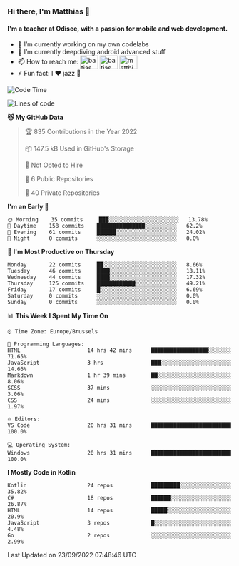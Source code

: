 ### Hi there, I'm Matthias 👋

#### I'm a teacher at Odisee, with a passion for mobile and web development.

- 🔭 I’m currently working on my own codelabs
- 🌱 I’m currently deepdiving android advanced stuff
- 📫 How to reach me: <a href="https://dev.to/batjas" target="_blank"><img align="center" src="https://raw.githubusercontent.com/rahuldkjain/github-profile-readme-generator/master/src/images/icons/Social/devto.svg" alt="batjas" height="30" width="40" /></a>
<a href="https://twitter.com/batjas" target="_blank"><img align="center" src="https://raw.githubusercontent.com/rahuldkjain/github-profile-readme-generator/master/src/images/icons/Social/twitter.svg" alt="batjas" height="30" width="40" /></a>
<a href="https://linkedin.com/in/matthiasdruwé" target="_blank"><img align="center" src="https://raw.githubusercontent.com/rahuldkjain/github-profile-readme-generator/master/src/images/icons/Social/linked-in-alt.svg" alt="matthiasdruwé" height="30" width="40" /></a>
- ⚡ Fun fact: I ❤ jazz 🎷


<!--START_SECTION:waka-->
![Code Time](http://img.shields.io/badge/Code%20Time-420%20hrs%204%20mins-blue)

![Lines of code](https://img.shields.io/badge/From%20Hello%20World%20I%27ve%20Written-229%20Thousand%20lines%20of%20code-blue)

**🐱 My GitHub Data** 

> 🏆 835 Contributions in the Year 2022
 > 
> 📦 147.5 kB Used in GitHub's Storage 
 > 
> 🚫 Not Opted to Hire
 > 
> 📜 6 Public Repositories 
 > 
> 🔑 40 Private Repositories  
 > 
**I'm an Early 🐤** 

```text
🌞 Morning    35 commits     ███░░░░░░░░░░░░░░░░░░░░░░   13.78% 
🌆 Daytime    158 commits    ███████████████░░░░░░░░░░   62.2% 
🌃 Evening    61 commits     ██████░░░░░░░░░░░░░░░░░░░   24.02% 
🌙 Night      0 commits      ░░░░░░░░░░░░░░░░░░░░░░░░░   0.0%

```
📅 **I'm Most Productive on Thursday** 

```text
Monday       22 commits     ██░░░░░░░░░░░░░░░░░░░░░░░   8.66% 
Tuesday      46 commits     ████░░░░░░░░░░░░░░░░░░░░░   18.11% 
Wednesday    44 commits     ████░░░░░░░░░░░░░░░░░░░░░   17.32% 
Thursday     125 commits    ████████████░░░░░░░░░░░░░   49.21% 
Friday       17 commits     █░░░░░░░░░░░░░░░░░░░░░░░░   6.69% 
Saturday     0 commits      ░░░░░░░░░░░░░░░░░░░░░░░░░   0.0% 
Sunday       0 commits      ░░░░░░░░░░░░░░░░░░░░░░░░░   0.0%

```


📊 **This Week I Spent My Time On** 

```text
⌚︎ Time Zone: Europe/Brussels

💬 Programming Languages: 
HTML                     14 hrs 42 mins      ██████████████████░░░░░░░   71.65% 
JavaScript               3 hrs               ███░░░░░░░░░░░░░░░░░░░░░░   14.66% 
Markdown                 1 hr 39 mins        ██░░░░░░░░░░░░░░░░░░░░░░░   8.06% 
SCSS                     37 mins             ░░░░░░░░░░░░░░░░░░░░░░░░░   3.06% 
CSS                      24 mins             ░░░░░░░░░░░░░░░░░░░░░░░░░   1.97%

🔥 Editors: 
VS Code                  20 hrs 31 mins      █████████████████████████   100.0%

💻 Operating System: 
Windows                  20 hrs 31 mins      █████████████████████████   100.0%

```

**I Mostly Code in Kotlin** 

```text
Kotlin                   24 repos            █████████░░░░░░░░░░░░░░░░   35.82% 
C#                       18 repos            ██████░░░░░░░░░░░░░░░░░░░   26.87% 
HTML                     14 repos            █████░░░░░░░░░░░░░░░░░░░░   20.9% 
JavaScript               3 repos             █░░░░░░░░░░░░░░░░░░░░░░░░   4.48% 
Go                       2 repos             ░░░░░░░░░░░░░░░░░░░░░░░░░   2.99%

```



 Last Updated on 23/09/2022 07:48:46 UTC
<!--END_SECTION:waka-->
